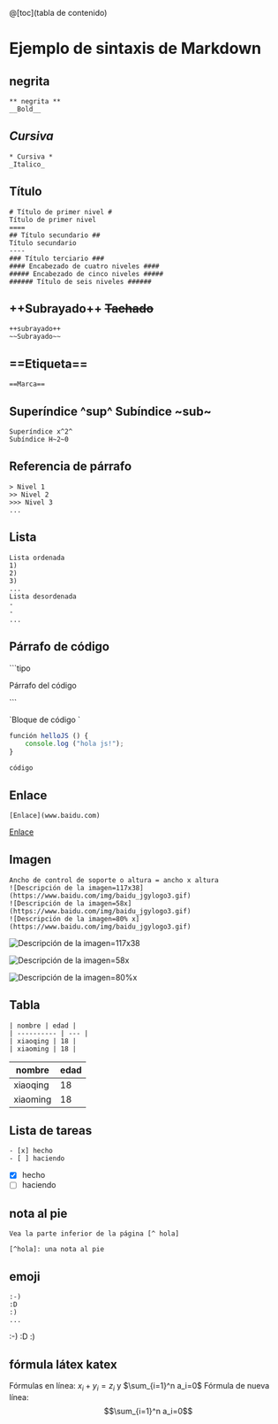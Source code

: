 @[toc](tabla de contenido)

Ejemplo de sintaxis de Markdown
==============
## **negrita**
```
** negrita **
__Bold__
```
## *Cursiva*
```
* Cursiva *
_Italico_
```
## Título
```
# Título de primer nivel #
Título de primer nivel
====
## Título secundario ##
Título secundario
----
### Título terciario ###
#### Encabezado de cuatro niveles ####
##### Encabezado de cinco niveles #####
###### Título de seis niveles ######
```

## ++Subrayado++ ~~Tachado~~
```
++subrayado++
~~Subrayado~~
```
## ==Etiqueta==
```
==Marca==
```

## Superíndice ^sup^ Subíndice ~sub~ 
```
Superíndice x^2^
Subíndice H~2~0
```

## Referencia de párrafo
```
> Nivel 1
>> Nivel 2
>>> Nivel 3
...
```
## Lista
```
Lista ordenada
1)
2)
3)
...
Lista desordenada
-
-
...
```
## Párrafo de código
\```tipo

Párrafo del código

\```

\`Bloque de código \`

```javascript
función helloJS () {
    console.log ("hola js!");
}
```
`código`

## Enlace
```
[Enlace](www.baidu.com)
```
[Enlace](www.baidu.com)

## Imagen
```
Ancho de control de soporte o altura = ancho x altura
![Descripción de la imagen=117x38](https://www.baidu.com/img/baidu_jgylogo3.gif)
![Descripción de la imagen=58x](https://www.baidu.com/img/baidu_jgylogo3.gif)
![Descripción de la imagen=80% x](https://www.baidu.com/img/baidu_jgylogo3.gif)
```
![Descripción de la imagen=117x38](https://www.baidu.com/img/baidu_jgylogo3.gif)

![Descripción de la imagen=58x](https://www.baidu.com/img/baidu_jgylogo3.gif)

![Descripción de la imagen=80%x](https://www.baidu.com/img/baidu_jgylogo3.gif)

## Tabla
```
| nombre | edad |
| ---------- | --- |
| xiaoqing | 18 |
| xiaoming | 18 |
```
| nombre | edad |
| ---------- | --- |
| xiaoqing | 18 |
| xiaoming | 18 |

## Lista de tareas
```
- [x] hecho
- [ ] haciendo
```
- [x] hecho
- [ ] haciendo

## nota al pie
```
Vea la parte inferior de la página [^ hola]

[^hola]: una nota al pie
```

## emoji


```
:-)
:D
:)
...
```
:-) :D :)

## fórmula látex katex

Fórmulas en línea: $x_i + y_i=z_i$ y $\sum_{i=1}^n a_i=0$
Fórmula de nueva línea:
$$\sum_{i=1}^n a_i=0$$